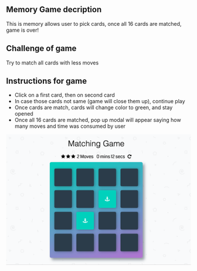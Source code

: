## Memory Game decription
This is memory allows user to pick cards, once all 16 cards are matched, game is over!


## Challenge of game
Try to match all cards with less moves


## Instructions for game
* Click on a first card, then on second card
* In case those cards not same (game will close them up), continue play
* Once cards are match, cards will change color to green, and stay opened
* Once all 16 cards are matched, pop up modal will appear saying how many moves and time was consumed by user

![snippet](img/memory.png)
